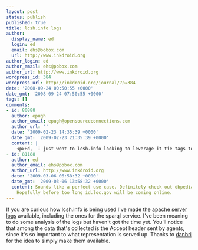 ```yaml
---
layout: post
status: publish
published: true
title: lcsh.info logs
author:
  display_name: ed
  login: ed
  email: ehs@pobox.com
  url: http://www.inkdroid.org
author_login: ed
author_email: ehs@pobox.com
author_url: http://www.inkdroid.org
wordpress_id: 384
wordpress_url: http://inkdroid.org/journal/?p=384
date: '2008-09-24 00:50:55 +0000'
date_gmt: '2008-09-24 07:50:55 +0000'
tags: []
comments:
- id: 80888
  author: epugh
  author_email: epugh@opensourceconnections.com
  author_url: ''
  date: '2009-02-23 14:35:39 +0000'
  date_gmt: '2009-02-23 21:35:39 +0000'
  content: |
    <p>Ed,  I just went to lcsh.info looking to leverage it tie tags together by proximity on my project http://web.archive.org/web/20100325223647/http://www.hightechcville.com:80/ and much to my dismay, it's gone!  I wanted to comment but the comments are closed.  At any rate, do you have any suggestions on alternatives?  I want to connect people together based on how close their tags are.  So if I am tagged with "Java" and you are tagged with "Visual Basic", we share with one degree of seperation "Programming Languages" and therefore should chat.</p>
- id: 81188
  author: ed
  author_email: ehs@pobox.com
  author_url: http://www.inkdroid.org
  date: '2009-03-06 06:58:32 +0000'
  date_gmt: '2009-03-06 13:58:32 +0000'
  content: Sounds like a perfect use case. Definitely check out dbpedia for this.
    Hopefully before too long id.loc.gov will be coming online.
---
```

<p>If you are curious how lcsh.info is being used I've made the <a href="http://logs.lcsh.info">apache server logs</a> available, including the ones for the sparql service. I've been meaning to do some analysis of the logs but haven't got the time yet. You'll notice that among the data that's collected is the Accept header sent by agents, since it's so important to what representation is served up. Thanks to <a href="http://danbri.org">danbri</a> for the idea to simply make them available.</p>
